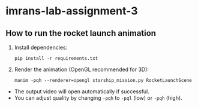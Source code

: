 # imrans-lab-assignment-3

## How to run the rocket launch animation

1. Install dependencies:
   ```
   pip install -r requirements.txt
   ```

2. Render the animation (OpenGL recommended for 3D):
   ```
   manim -pqh --renderer=opengl starship_mission.py RocketLaunchScene
   ```

- The output video will open automatically if successful.
- You can adjust quality by changing `-pqh` to `-pql` (low) or `-pqh` (high).

